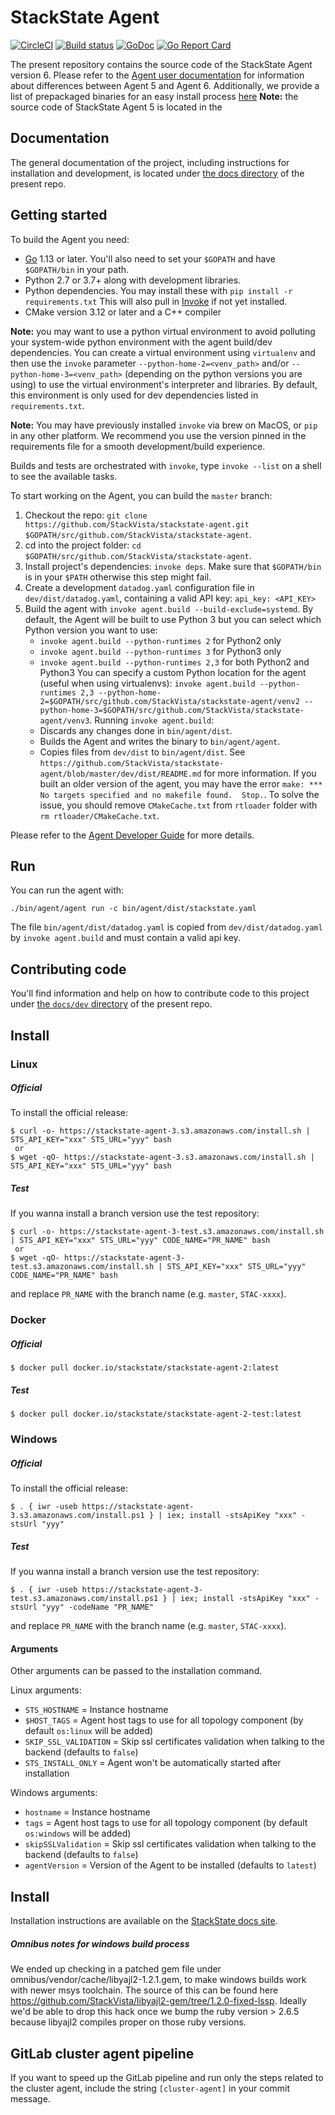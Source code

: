 # StackState Agent

[![CircleCI](https://circleci.com/gh/StackVista/stackstate-agent/tree/master.svg?style=svg)](https://circleci.com/gh/StackVista/stackstate-agent/tree/master)
[![Build status](https://ci.appveyor.com/api/projects/status/kcwhmlsc0oq3m49p/branch/master?svg=true)](https://ci.appveyor.com/project/StackVista/stackstate-agent/branch/master)
[![GoDoc](https://godoc.org/github.com/StackVista/stackstate-agent?status.svg)](https://godoc.org/github.com/StackVista/stackstate-agent)
[![Go Report Card](https://goreportcard.com/badge/github.com/StackVista/stackstate-agent)](https://goreportcard.com/report/github.com/StackVista/stackstate-agent)

The present repository contains the source code of the StackState Agent version 6. Please refer to the [Agent user documentation](docs/agent) for information about differences between Agent 5 and Agent 6. Additionally, we provide a list of prepackaged binaries for an easy install process [here](https://app.datadoghq.com/account/settings#agent)
**Note:** the source code of StackState Agent 5 is located in the

## Documentation

The general documentation of the project, including instructions for installation
and development, is located under [the docs directory](docs) of the present repo.

## Getting started

To build the Agent you need:
 * [Go](https://golang.org/doc/install) 1.13 or later. You'll also need to set your `$GOPATH` and have `$GOPATH/bin` in your path.
 * Python 2.7 or 3.7+ along with development libraries.
 * Python dependencies. You may install these with `pip install -r requirements.txt`
   This will also pull in [Invoke](http://www.pyinvoke.org) if not yet installed.
 * CMake version 3.12 or later and a C++ compiler

**Note:** you may want to use a python virtual environment to avoid polluting your
      system-wide python environment with the agent build/dev dependencies. You can
      create a virtual environment using `virtualenv` and then use the `invoke` parameter
      `--python-home-2=<venv_path>` and/or `--python-home-3=<venv_path>` (depending on
      the python versions you are using) to use the virtual environment's interpreter
      and libraries. By default, this environment is only used for dev dependencies
      listed in `requirements.txt`.

**Note:** You may have previously installed `invoke` via brew on MacOS, or `pip` in
      any other platform. We recommend you use the version pinned in the requirements
      file for a smooth development/build experience.

Builds and tests are orchestrated with `invoke`, type `invoke --list` on a shell
to see the available tasks.

To start working on the Agent, you can build the `master` branch:

1. Checkout the repo: `git clone https://github.com/StackVista/stackstate-agent.git $GOPATH/src/github.com/StackVista/stackstate-agent`.
2. cd into the project folder: `cd $GOPATH/src/github.com/StackVista/stackstate-agent`.
3. Install project's dependencies: `invoke deps`.
   Make sure that `$GOPATH/bin` is in your `$PATH` otherwise this step might fail.
4. Create a development `datadog.yaml` configuration file in `dev/dist/datadog.yaml`, containing a valid API key: `api_key: <API_KEY>`
5. Build the agent with `invoke agent.build --build-exclude=systemd`.
   By default, the Agent will be built to use Python 3 but you can select which Python version you want to use:
   - `invoke agent.build --python-runtimes 2` for Python2 only
   - `invoke agent.build --python-runtimes 3` for Python3 only
   - `invoke agent.build --python-runtimes 2,3` for both Python2 and Python3
  You can specify a custom Python location for the agent (useful when using
   virtualenvs): `invoke agent.build
   --python-runtimes 2,3
   --python-home-2=$GOPATH/src/github.com/StackVista/stackstate-agent/venv2
   --python-home-3=$GOPATH/src/github.com/StackVista/stackstate-agent/venv3`.
  Running `invoke agent.build`:
    * Discards any changes done in `bin/agent/dist`.
    * Builds the Agent and writes the binary to `bin/agent/agent`.
    * Copies files from `dev/dist` to `bin/agent/dist`. See `https://github.com/StackVista/stackstate-agent/blob/master/dev/dist/README.md` for more information.
  If you built an older version of the agent, you may have the error `make: *** No targets specified and no makefile found.  Stop.`.
  To solve the issue, you should remove `CMakeCache.txt` from `rtloader` folder with `rm rtloader/CMakeCache.txt`.



Please refer to the [Agent Developer Guide](docs/dev/README.md) for more details.

## Run

You can run the agent with:
```
./bin/agent/agent run -c bin/agent/dist/stackstate.yaml
```

The file `bin/agent/dist/datadog.yaml` is copied from `dev/dist/datadog.yaml` by `invoke agent.build` and must contain a valid api key.

## Contributing code

You'll find information and help on how to contribute code to this project under
[the `docs/dev` directory](docs/dev) of the present repo.

## Install

### Linux

##### Official

To install the official release:

    $ curl -o- https://stackstate-agent-3.s3.amazonaws.com/install.sh | STS_API_KEY="xxx" STS_URL="yyy" bash
     or
    $ wget -qO- https://stackstate-agent-3.s3.amazonaws.com/install.sh | STS_API_KEY="xxx" STS_URL="yyy" bash

##### Test

If you wanna install a branch version use the test repository:

    $ curl -o- https://stackstate-agent-3-test.s3.amazonaws.com/install.sh | STS_API_KEY="xxx" STS_URL="yyy" CODE_NAME="PR_NAME" bash
     or
    $ wget -qO- https://stackstate-agent-3-test.s3.amazonaws.com/install.sh | STS_API_KEY="xxx" STS_URL="yyy" CODE_NAME="PR_NAME" bash

and replace `PR_NAME` with the branch name (e.g. `master`, `STAC-xxxx`).

### Docker

##### Official

    $ docker pull docker.io/stackstate/stackstate-agent-2:latest

##### Test

    $ docker pull docker.io/stackstate/stackstate-agent-2-test:latest

### Windows

##### Official

To install the official release:

    $ . { iwr -useb https://stackstate-agent-3.s3.amazonaws.com/install.ps1 } | iex; install -stsApiKey "xxx" -stsUrl "yyy"

##### Test

If you wanna install a branch version use the test repository:

    $ . { iwr -useb https://stackstate-agent-3-test.s3.amazonaws.com/install.ps1 } | iex; install -stsApiKey "xxx" -stsUrl "yyy" -codeName "PR_NAME"

and replace `PR_NAME` with the branch name (e.g. `master`, `STAC-xxxx`).

#### Arguments

Other arguments can be passed to the installation command.

Linux arguments:

- `STS_HOSTNAME` = Instance hostname
- `$HOST_TAGS` = Agent host tags to use for all topology component (by default `os:linux` will be added)
- `SKIP_SSL_VALIDATION` = Skip ssl certificates validation when talking to the backend (defaults to `false`)
- `STS_INSTALL_ONLY` = Agent won't be automatically started after installation

Windows arguments:

- `hostname` = Instance hostname
- `tags` = Agent host tags to use for all topology component (by default `os:windows` will be added)
- `skipSSLValidation` = Skip ssl certificates validation when talking to the backend (defaults to `false`)
- `agentVersion` = Version of the Agent to be installed (defaults to `latest`)

## Install

Installation instructions are available on the [StackState docs site](https://docs.stackstate.com/stackpacks/integrations/agent).

##### Omnibus notes for windows build process

We ended up checking in a patched gem file under omnibus/vendor/cache/libyajl2-1.2.1.gem, to make windows builds work with newer msys toolchain.
The source of this can be found here https://github.com/StackVista/libyajl2-gem/tree/1.2.0-fixed-lssp. Ideally we'd be able to drop this hack once we
bump the ruby version > 2.6.5 because libyajl2 compiles proper on those ruby versions.

## GitLab cluster agent pipeline

If you want to speed up the GitLab pipeline and run only the steps related to the cluster agent, include the string `[cluster-agent]` in your commit message.
